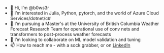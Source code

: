 - 👋 Hi, I’m @b0ws3r
- 👀 I’m interested in Julia, Python, pytorch, and the world of Azure Cloud Services/dotnet/c#
- 🌱 I’m pursuing a Master's at the University of British Columbia Weather Forecast Research Team for operational use of conv nets and transformers to post-process weather forecasts
- 💞️ I’m looking to collaborate on ML model validation and tuning 
- 📫 How to reach me - with a sock grabber, or on [LinkedIn](www.linkedin.com/in/melissa-westland-027281b4)

<!---
b0ws3r/b0ws3r is a ✨ special ✨ repository because its `README.md` (this file) appears on your GitHub profile.
You can click the Preview link to take a look at your changes.
--->
